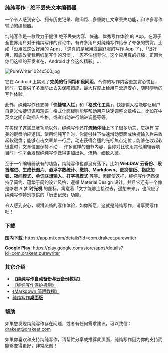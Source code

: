 ### 纯纯写作 - 绝不丢失文本编辑器

一个令人感到安心、拥有历史记录、段间距、多重防止文章丢失功能，和许多写作辅助的编辑器。

纯纯写作是一款致力于提供 绝不丢失内容、快速、优秀写作体验 的 App。在源于全世界用户对于纯纯写作的评论中，有许多用户对纯纯写作给予了夸张的赞赏，比如「没用过这么好用的 App」、「这真的是我用过最舒服的写作 App 了」、「很好用，彻底改变我用纸笔写作的习惯」、「忍不住想夸你，这个应用真的好棒，正因为你们这样的开发者在，Android 才会这么精彩」...

![PureWriter1024x500.jpg](https://i.loli.net/2019/01/06/5c3199ab7f96e.jpg)

它在 Android 上实现了**完美的行间距和段间距**，令你的写作内容更加赏心悦目，同时，它提供了多重防止丢失保障措施，最大程度上给用户营造安心、随时随地的写作体验。

此外，纯纯写作还支持「**快捷输入栏**」和「**格式化工具**」，快捷输入栏能够让用户自定义快捷词语和短语；格式化面板则能够帮助用户快速调整文章格式，比如在中英文之间自动插入空格，或者自动进行缩进调整等等。

在实现了这些显著功能以外，纯纯写作还在**流畅体验**上下了很多功夫，它拥有 完美的键盘响应逻辑。使用纯纯写作时，你能够往下快速滑动页面或快捷输入栏来收起软键盘；能够点击文章某一行后，动态获得合适的光标焦点定位；能够在收起软键盘时，文章位置保持不动 ... 许多这样的细节内容，当你对比使用其他编辑器项目时，你才会发现纯纯写作做得更加出色、流畅，细致入微。

至于一个编辑器该有的功能，纯纯写作也都没有落下，比如 **WebDAV 云备份、段首缩进、生成长图片、悬浮字数统计、撤销、Markdown、更换信纸、指纹加锁、夜间模式、单词联想输入、打字机模式** 等等。但即使这样，纯纯写作仍然保持了简约、蕴繁于简的设计风格，遵循 Material Design 设计，并且它还有一个像是哆啦 A 梦 **时光机** 的图标，寓意着「文字能够连接过去，遥想未来」，也照应了纯纯写作特别提供的「历史记录」功能。

令人感到安心，顺滑流畅的写作体验，如你所愿，这就是纯纯写作，请享受写作吧！

### 下载

**国内下载**: https://app.mi.com/details?id=com.drakeet.purewriter

**Google Play**: https://play.google.com/store/apps/details?id=com.drakeet.purewriter



### 其它介绍

- [**《纯纯写作自动备份与云备份教程》**](backups)
- [《纯纯写作保护机制》](protections)
- [《Markdown 简明教程》](markdown)
- [纯纯写作**桌面版**](desktop)



### 帮助

如果您发现纯纯写作存在问题，或者有任何需求建议，可以致信：drakeet@drakeet.com

如果你喜欢和支持纯纯写作，请帮忙分享或推荐此页面，纯纯写作因为你的支持而能够变得更好，非常感谢！
